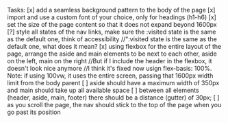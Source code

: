 Tasks:
[x] add a seamless background pattern to the body of the page
[x] import and use a custom font of your choice, only for headings (h1-h6)
[x] set the size of the page content so that it does not expand beyond 1600px
[?] style all states of the nav links, make sure the :visited state is the same as the default one, think of accessibility
//":visited state is the same as the default one, what does it mean?
[x] using flexbox for the entire layout of the page, arrange the aside and main elements to be next to each other, aside on the left, main on the right
//But if I include the header in the flexbox, it doesn't look nice anymore
//I think it's fixed now usign flex-basis: 100%. Note: if using 100vw, it uses the entire screen, passing that 1600px width limit from the body parent
[ ] aside should have a maximum width of 350px and main should take up all available space
[ ] between all elements (header, aside, main, footer) there should be a distance (gutter) of 30px;
[ ] as you scroll the page, the nav should stick to the top of the page when you go past its position